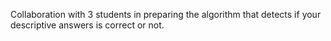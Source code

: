 
Collaboration with 3 students in preparing the algorithm that detects if your descriptive answers is correct or not.
